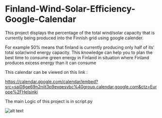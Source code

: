 # Finland-Wind-Solar-Efficiency-Google-Calendar
This project displays the percentage of the total wind/solar capacity that is currently being produced into the Finnish grid using google calender. 

For example 50% means that finland is currently producing only half of its' total solar/wind energy capacity. 
This knowledge can help you to plan the best time to consume green energy in Finland in situation where Finland produces excess energy than it can consume

This calendar can be viewed on this link : 

https://calendar.google.com/calendar/embed?src=sai08ge69n2niit3p9evqesvbc%40group.calendar.google.com&ctz=Europe%2FHelsinki

The main Logic of this project is in script.py

![alt text](https://github.com/sseun43/Finland-Wind-Solar-Efficiency-Google-Calendar/new/main/OwareGame_ScreenShot.png)
